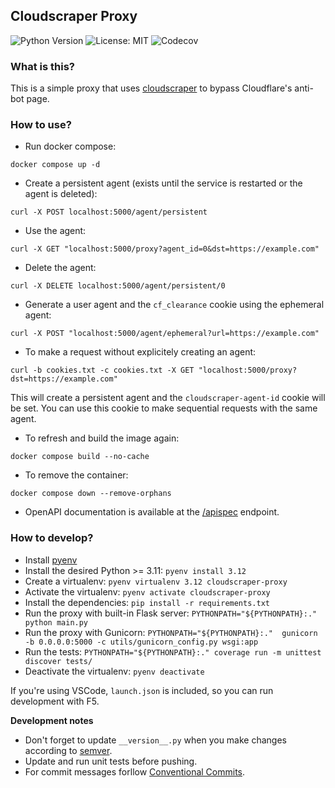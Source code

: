 ## Cloudscraper Proxy

![Python Version](https://img.shields.io/badge/python-3.11%20|%203.12-blue)
![License: MIT](https://img.shields.io/badge/License-MIT-yellow.svg)
![Codecov](https://codecov.io/gh/chinese-room-solutions/cloudscraper-proxy/branch/main/graph/badge.svg)

### What is this?

This is a simple proxy that uses [cloudscraper](https://github.com/venomous/cloudscraper) to bypass Cloudflare's anti-bot page.

### How to use?

* Run docker compose:
```
docker compose up -d
```
* Create a persistent agent (exists until the service is restarted or the agent is deleted):
```
curl -X POST localhost:5000/agent/persistent
```
* Use the agent:
```
curl -X GET "localhost:5000/proxy?agent_id=0&dst=https://example.com"
```
* Delete the agent:
```
curl -X DELETE localhost:5000/agent/persistent/0
```
* Generate a user agent and the `cf_clearance` cookie using the ephemeral agent:
```
curl -X POST "localhost:5000/agent/ephemeral?url=https://example.com"
```
* To make a request without explicitely creating an agent:
```
curl -b cookies.txt -c cookies.txt -X GET "localhost:5000/proxy?dst=https://example.com"
```
This will create a persistent agent and the `cloudscraper-agent-id` cookie will be set. You can use this cookie to make sequential requests with the same agent.
* To refresh and build the image again:
```
docker compose build --no-cache
```
* To remove the container:
```
docker compose down --remove-orphans
```
* OpenAPI documentation is available at the [/apispec](http://localhost:5000/apispec) endpoint.

### How to develop?

* Install [pyenv](https://github.com/pyenv/pyenv#installation)
* Install the desired Python >= 3.11: `pyenv install 3.12` 
* Create a virtualenv: `pyenv virtualenv 3.12 cloudscraper-proxy`
* Activate the virtualenv: `pyenv activate cloudscraper-proxy`
* Install the dependencies: `pip install -r requirements.txt`
* Run the proxy with built-in Flask server: `PYTHONPATH="${PYTHONPATH}:." python main.py`
* Run the proxy with Gunicorn: `PYTHONPATH="${PYTHONPATH}:."  gunicorn -b 0.0.0.0:5000 -c utils/gunicorn_config.py wsgi:app`
* Run the tests: `PYTHONPATH="${PYTHONPATH}:." coverage run -m unittest discover tests/`
* Deactivate the virtualenv: `pyenv deactivate`

If you're using VSCode, `launch.json` is included, so you can run development with F5.

**Development notes**

* Don't forget to update `__version__.py` when you make changes according to [semver](https://semver.org/).
* Update and run unit tests before pushing.
* For commit messages forllow [Conventional Commits](https://www.conventionalcommits.org/en/v1.0.0/).
